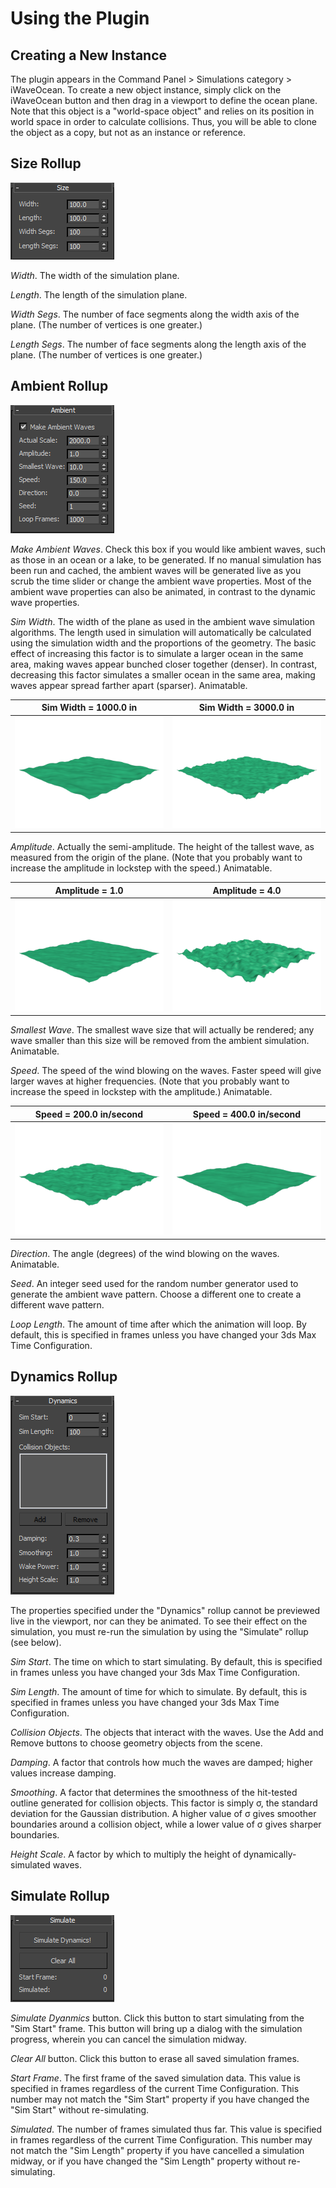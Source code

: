 ﻿Using the Plugin
================

Creating a New Instance
-----------------------
The plugin appears in the Command Panel > Simulations category > iWaveOcean.
To create a new object instance, simply click on the iWaveOcean button and then drag in a viewport to define the ocean plane.
Note that this object is a "world-space object" and relies on its position in world space in order to calculate collisions.
Thus, you will be able to clone the object as a copy, but not as an instance or reference.

Size Rollup
-----------
![Size rollup controls](size.png)

*Width*. The width of the simulation plane.

*Length*. The length of the simulation plane.

*Width Segs*. The number of face segments along the width axis of the plane. (The number of vertices is one greater.)

*Length Segs*. The number of face segments along the length axis of the plane. (The number of vertices is one greater.)

Ambient Rollup
--------------
![Ambient rollup controls](ambient.png)

*Make Ambient Waves*. Check this box if you would like ambient waves, such as those in an ocean or a lake, to be generated.
If no manual simulation has been run and cached, the ambient waves will be generated live as you scrub the time slider or change the ambient wave properties.
Most of the ambient wave properties can also be animated, in contrast to the dynamic wave properties.

*Sim Width*. The width of the plane as used in the ambient wave simulation algorithms.
The length used in simulation will automatically be calculated using the simulation width and the proportions of the geometry.
The basic effect of increasing this factor is to simulate a larger ocean in the same area, making waves appear bunched closer together (denser).
In contrast, decreasing this factor simulates a smaller ocean in the same area, making waves appear spread farther apart (sparser).
Animatable.

Sim Width = 1000.0 in                                                | Sim Width = 3000.0 in
-------------------------------------------------------------------- | --------------------------------------------------------------------
![Rendered waves with actual scale = 1000.0 in](compare_scale_a.png) | ![Rendered waves with actual scale = 3000.0 in](compare_scale_b.png)

*Amplitude*. Actually the semi-amplitude.
The height of the tallest wave, as measured from the origin of the plane.
(Note that you probably want to increase the amplitude in lockstep with the speed.)
Animatable.

Amplitude = 1.0                                                 | Amplitude = 4.0
--------------------------------------------------------------- | ---------------------------------------------------------------
![Rendered waves with amplitude = 1.0](compare_amplitude_a.png) | ![Rendered waves with amplitude = 4.0](compare_amplitude_b.png)

*Smallest Wave*. The smallest wave size that will actually be rendered; any wave smaller than this size will be removed from the ambient simulation.
Animatable.

*Speed*. The speed of the wind blowing on the waves.
Faster speed will give larger waves at higher frequencies.
(Note that you probably want to increase the speed in lockstep with the amplitude.)
Animatable.

Speed = 200.0 in/second                                        | Speed = 400.0 in/second
-------------------------------------------------------------- | --------------------------------------------------------------
![Rendered waves with speed = 200.0 in/s](compare_speed_a.png) | ![Rendered waves with speed = 400.0 in/s](compare_speed_b.png)

*Direction*. The angle (degrees) of the wind blowing on the waves.
Animatable.

*Seed*. An integer seed used for the random number generator used to generate the ambient wave pattern.
Choose a different one to create a different wave pattern.

*Loop Length*. The amount of time after which the animation will loop.
By default, this is specified in frames unless you have changed your 3ds Max Time Configuration.

Dynamics Rollup
---------------
![Dynamics rollup controls](dynamics.png)

The properties specified under the "Dynamics" rollup cannot be previewed live in the viewport, nor can they be animated.
To see their effect on the simulation, you must re-run the simulation by using the "Simulate" rollup (see below).

*Sim Start*. The time on which to start simulating.
By default, this is specified in frames unless you have changed your 3ds Max Time Configuration.

*Sim Length*. The amount of time for which to simulate.
By default, this is specified in frames unless you have changed your 3ds Max Time Configuration.

*Collision Objects*. The objects that interact with the waves.
Use the Add and Remove buttons to choose geometry objects from the scene.

*Damping*. A factor that controls how much the waves are damped; higher values increase damping.

*Smoothing*. A factor that determines the smoothness of the hit-tested outline generated for collision objects.
This factor is simply σ, the standard deviation for the Gaussian distribution.
A higher value of σ gives smoother boundaries around a collision object, while a lower value of σ gives sharper boundaries.

*Height Scale*. A factor by which to multiply the height of dynamically-simulated waves.

Simulate Rollup
---------------
![Simulate rollup controls](simulate.png)

*Simulate Dyanmics* button. Click this button to start simulating from the "Sim Start" frame.
This button will bring up a dialog with the simulation progress, wherein you can cancel the simulation midway.

*Clear All* button. Click this button to erase all saved simulation frames.

*Start Frame*. The first frame of the saved simulation data.
This value is specified in frames regardless of the current Time Configuration.
This number may not match the "Sim Start" property if you have changed the "Sim Start" without re-simulating.

*Simulated*. The number of frames simulated thus far.
This value is specified in frames regardless of the current Time Configuration.
This number may not match the "Sim Length" property if you have cancelled a simulation midway, or if you have changed the "Sim Length" property without re-simulating.